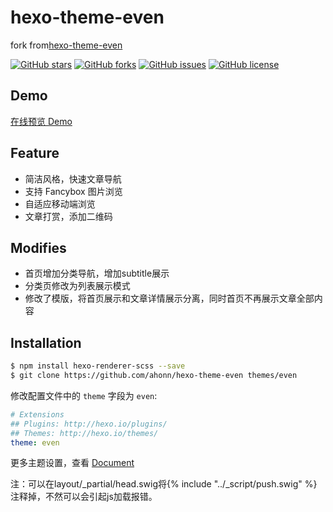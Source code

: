 # hexo-theme-even
fork from[hexo-theme-even](https://github.com/ahonn/hexo-theme-even) 

[![GitHub stars](https://img.shields.io/github/stars/ahonn/hexo-theme-even.svg)](https://github.com/alphafeng/hexo-theme-even/stargazers)
[![GitHub forks](https://img.shields.io/github/forks/ahonn/hexo-theme-even.svg)](https://github.com/alphafeng/hexo-theme-even/network)
[![GitHub issues](https://img.shields.io/github/issues/ahonn/hexo-theme-even.svg)](https://github.com/alphafeng/hexo-theme-even/issues)
[![GitHub license](https://img.shields.io/badge/license-MIT-blue.svg)](https://raw.githubusercontent.com/alphafeng/hexo-theme-even/master/LICENSE)

## Demo
[在线预览 Demo](https://www.aixinxin.xyz/)

## Feature
- 简洁风格，快速文章导航
- 支持 Fancybox 图片浏览
- 自适应移动端浏览
- 文章打赏，添加二维码

## Modifies
- 首页增加分类导航，增加subtitle展示
- 分类页修改为列表展示模式
- 修改了模版，将首页展示和文章详情展示分离，同时首页不再展示文章全部内容

## Installation
```bash
$ npm install hexo-renderer-scss --save
$ git clone https://github.com/ahonn/hexo-theme-even themes/even
```

修改配置文件中的 `theme` 字段为 `even`:

```yaml
# Extensions
## Plugins: http://hexo.io/plugins/
## Themes: http://hexo.io/themes/
theme: even
```

更多主题设置，查看 [Document](https://github.com/ahonn/hexo-theme-even/wiki)

注：可以在layout/_partial/head.swig将{% include "../_script/push.swig" %}注释掉，不然可以会引起js加载报错。

